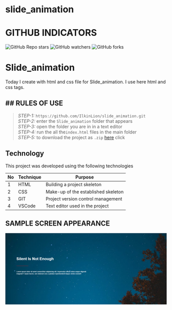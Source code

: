 # slide_animation
 
# GITHUB INDICATORS

![GitHub Repo stars](https://img.shields.io/github/stars/IlkinLion/slide_animation?style=for-the-badge)
![GitHub watchers](https://img.shields.io/github/watchers/IlkinLion/slide_animation?style=for-the-badge)
![GitHub forks](https://img.shields.io/github/forks/IlkinLion/slide_animation?style=for-the-badge)

  # Slide_animation

Today I create with html and css file for Slide_animation. I use here html and css tags. 
## ## RULES OF USE

> *STEP-1:* `https://github.com/IlkinLion/slide_animation.git` <br/>
> *STEP-2:*  enter the `Slide_animation` folder that appears <br/>
> *STEP-3:*  open the folder you are in in a text editor <br/>
> *STEP-4:*  run the  all the`index.html` files in the main folder <br/>
> *STEP-5:*  to download the project as `.zip`  [here](https://github.com/cavidsuleyman/Ballon-Game/archive/refs/heads/master.zip) click <br/>


## Technology

This project was developed using the following technologies

| No | Technique | Purpose |
| - | ---------- | --------------------- |
| 1 | HTML | Building a project skeleton |
| 2 | CSS |  Make-up of the established skeleton |
| 3 | GIT |  Project version control management |
| 4 | VSCode | Text editor used in the project |


## SAMPLE SCREEN APPEARANCE

![There was a screenshot here](./screen1.PNG)
